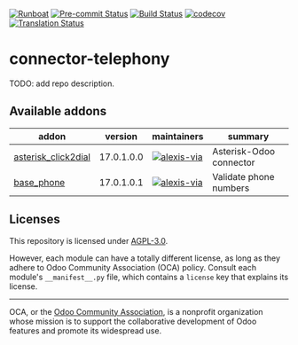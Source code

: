 
[![Runboat](https://img.shields.io/badge/runboat-Try%20me-875A7B.png)](https://runboat.odoo-community.org/builds?repo=OCA/connector-telephony&target_branch=17.0)
[![Pre-commit Status](https://github.com/OCA/connector-telephony/actions/workflows/pre-commit.yml/badge.svg?branch=17.0)](https://github.com/OCA/connector-telephony/actions/workflows/pre-commit.yml?query=branch%3A17.0)
[![Build Status](https://github.com/OCA/connector-telephony/actions/workflows/test.yml/badge.svg?branch=17.0)](https://github.com/OCA/connector-telephony/actions/workflows/test.yml?query=branch%3A17.0)
[![codecov](https://codecov.io/gh/OCA/connector-telephony/branch/17.0/graph/badge.svg)](https://codecov.io/gh/OCA/connector-telephony)
[![Translation Status](https://translation.odoo-community.org/widgets/connector-telephony-17-0/-/svg-badge.svg)](https://translation.odoo-community.org/engage/connector-telephony-17-0/?utm_source=widget)

<!-- /!\ do not modify above this line -->

# connector-telephony

TODO: add repo description.

<!-- /!\ do not modify below this line -->

<!-- prettier-ignore-start -->

[//]: # (addons)

Available addons
----------------
addon | version | maintainers | summary
--- | --- | --- | ---
[asterisk_click2dial](asterisk_click2dial/) | 17.0.1.0.0 | [![alexis-via](https://github.com/alexis-via.png?size=30px)](https://github.com/alexis-via) | Asterisk-Odoo connector
[base_phone](base_phone/) | 17.0.1.0.1 | [![alexis-via](https://github.com/alexis-via.png?size=30px)](https://github.com/alexis-via) | Validate phone numbers

[//]: # (end addons)

<!-- prettier-ignore-end -->

## Licenses

This repository is licensed under [AGPL-3.0](LICENSE).

However, each module can have a totally different license, as long as they adhere to Odoo Community Association (OCA)
policy. Consult each module's `__manifest__.py` file, which contains a `license` key
that explains its license.

----
OCA, or the [Odoo Community Association](http://odoo-community.org/), is a nonprofit
organization whose mission is to support the collaborative development of Odoo features
and promote its widespread use.
